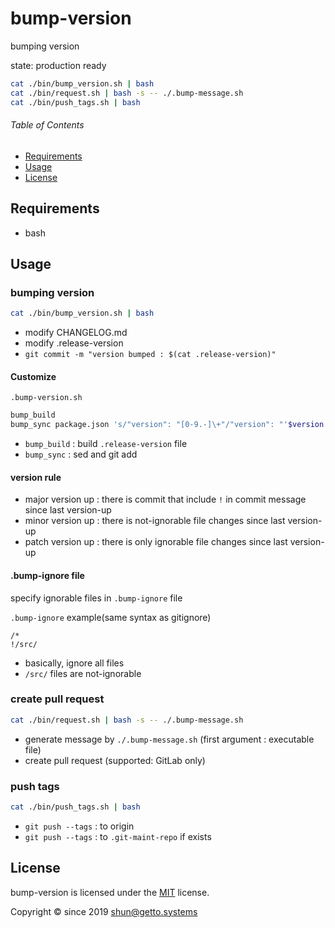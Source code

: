 # bump-version

bumping version

state: production ready

```bash
cat ./bin/bump_version.sh | bash
cat ./bin/request.sh | bash -s -- ./.bump-message.sh
cat ./bin/push_tags.sh | bash
```


###### Table of Contents

- [Requirements](#Requirements)
- [Usage](#Usage)
- [License](#License)

## Requirements

- bash


## Usage

### bumping version

```bash
cat ./bin/bump_version.sh | bash
```

- modify CHANGELOG.md
- modify .release-version
- `git commit -m "version bumped : $(cat .release-version)"`


#### Customize

`.bump-version.sh`

```bash
bump_build
bump_sync package.json 's/"version": "[0-9.-]\+"/"version": "'$version'"/'
```

- `bump_build` : build `.release-version` file
- `bump_sync` : sed and git add


#### version rule

- major version up : there is commit that include `!` in commit message since last version-up
- minor version up : there is not-ignorable file changes since last version-up
- patch version up : there is only ignorable file changes since last version-up


#### .bump-ignore file

specify ignorable files in `.bump-ignore` file

`.bump-ignore` example(same syntax as gitignore)

```gitignore
/*
!/src/
```

- basically, ignore all files
- `/src/` files are not-ignorable


### create pull request

```bash
cat ./bin/request.sh | bash -s -- ./.bump-message.sh
```

- generate message by `./.bump-message.sh` (first argument : executable file)
- create pull request (supported: GitLab only)

### push tags

```bash
cat ./bin/push_tags.sh | bash
```

- `git push --tags` : to origin
- `git push --tags` : to `.git-maint-repo` if exists


## License

bump-version is licensed under the [MIT](LICENSE) license.

Copyright &copy; since 2019 shun@getto.systems

